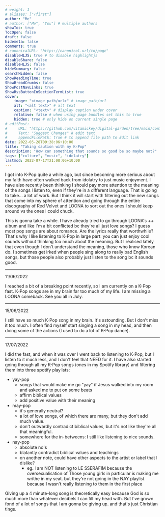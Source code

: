 ```yaml
---
# weight: 1
# aliases: ["/first"]
author: "Me"
# author: ["Me", "You"] # multiple authors
showToc: true
TocOpen: false
draft: false
hidemeta: false
comments: true
# canonicalURL: "https://canonical.url/to/page"
disableHLJS: true # to disable highlightjs
disableShare: false
disableHLJS: false
hideSummary: false
searchHidden: false
ShowReadingTime: true
ShowBreadCrumbs: false
ShowPostNavLinks: true
ShowRssButtonInSectionTermList: true
cover:
    image: "<image path/url>" # image path/url
    alt: "<alt text>" # alt text
    caption: "<text>" # display caption under cover
    relative: false # when using page bundles set this to true
    hidden: true # only hide on current single page
# editPost:
#     URL: "https://github.com/vitamickey/digital-garden/tree/main/content"
#     Text: "Suggest Changes" # edit text
#     appendFilePath: true # to append file path to Edit link
date: 2022-05-28T09:38:06+10:00
title: "Taking caution with my K-Pop"
description: "How can something that sounds so good be so maybe not?"
tags: ["culture", "music", "idolatry"]
lastmod: 2022-07-17T21:08:06+10:00
---
```


I got into K-Pop quite a while ago, but since becoming more serious about my faith have often walked back from idolatry to just music enjoyment. I have also recently been thinking I should pay more attention to the meaning of the songs I listen to, even if they're in a different language. That is going to take... a lot of work. But I think it will start with filtering out the new songs that come into my sphere of attention and going through the entire discography of Red Velvet and LOONA to sort out the ones I should keep around vs the ones I could chuck. 

This is gonna take a while. I have already tried to go through LOONA's ++ album and like I'm a bit conflicted bc they're all just love songs? I guess most pop songs are about romance. Are the lyrics really that worthwhile? That's why I like listening to K-Pop in large part: you can just enjoy cool sounds without thinking too much about the meaning. But I realised lately that even though I don't understand the meaning, those who know Korean do. I sometimes get irked when people sing along to really bad English songs, but those people also probably just listen to the song bc it sounds good. 

---

11/06/2022

I reached a bit of a breaking point recently, so I am currently on a K-Pop fast. K-Pop songs are in my brain far too much of my life. I am missing a LOONA comeback. See you all in July. 

--- 

15/06/2022

I still have so much K-Pop song in my brain. It's astounding. But I don't miss it too much. I often find myself start singing a song in my head, and then doing some of the actions (I used to do a lot of K-Pop dance). 

---

17/07/2022

I did the fast, and when it was over I went back to listening to K-Pop, but I listen to it much less, and I don't feel that NEED for it. I have also started going through all my K-Pop songs (ones in my Spotify library) and filtering them into three spotify playlists:

- yay-pop
    - songs that would make me go "yay" if Jesus walked into my room and asked me to put on some beats
    - affirm biblical values
    - add positive value with their meaning
- may-pop
    - it's generally neutral? 
    - a lot of love songs, of which there are many, but they don't add much value.
    - don't outwardly contradict biblical values, but it's not like they're all that meaningful. 
    - somewhere for the in-betweens: I still like listening to nice sounds.
- nay-pop
    - absolute no's
    - blatantly contradict biblical values and teachings
    - on another note, could have other aspects to the artist or label that I dislike?
        - eg. I am NOT listening to LE SSERAFIM because the oversexualisation of Those young girls in particular is making me writhe in my seat. but they're not going in the NAY playlist because I wasn't really listening to them in the first place

Giving up a 4 minute-long song is theoretically easy because God is so much more than whatever decibels I can fill my head with. But I've grown fond of a lot of songs that I am gonna be giving up. and that's just Christian tings.